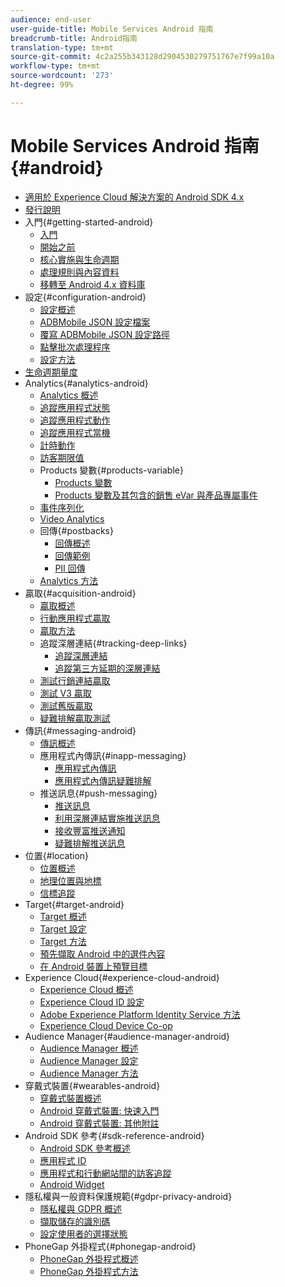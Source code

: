 ```yaml
---
audience: end-user
user-guide-title: Mobile Services Android 指南
breadcrumb-title: Android指南
translation-type: tm+mt
source-git-commit: 4c2a255b343128d2904530279751767e7f99a10a
workflow-type: tm+mt
source-wordcount: '273'
ht-degree: 99%

---
```



# Mobile Services Android 指南{#android}

+ [適用於 Experience Cloud 解決方案的 Android SDK 4.x](overview.md)
+ [發行說明](rel-notes.md)
+ 入門{#getting-started-android}
   + [入門](getting-started/getting-started.md)
   + [開始之前](getting-started/requirements.md)
   + [核心實施與生命週期](getting-started/dev-qs.md)
   + [處理規則與內容資料](getting-started/proc-rules.md)
   + [移轉至 Android 4.x 資料庫](getting-started/migration-v3.md)
+ 設定{#configuration-android}
   + [設定概述](configuration/configuration.md)
   + [ADBMobile JSON 設定檔案](configuration/json-config/json-config.md)
   + [覆寫 ADBMobile JSON 設定路徑](configuration/json-config/json-config-remote.md)
   + [點擊批次處理程序](configuration/hit-batching.md)
   + [設定方法](configuration/methods.md)
+ [生命週期量度](metrics.md)
+ Analytics{#analytics-android}
   + [Analytics 概述](analytics-main/analytics-main.md)
   + [追蹤應用程式狀態](analytics-main/states.md)
   + [追蹤應用程式動作](analytics-main/actions.md)
   + [追蹤應用程式當機](analytics-main/crashes.md)
   + [計時動作](analytics-main/timed-actions.md)
   + [訪客期限值](analytics-main/lifetime-value.md)
   + Products 變數{#products-variable}
      + [Products 變數](analytics-main/products/products.md)
      + [Products 變數及其包含的銷售 eVar 與產品專屬事件](analytics-main/products/products-variable-evars-events.md)
   + [事件序列化](analytics-main/event-serialization.md)
   + [Video Analytics](analytics-main/video-qs.md)
   + 回傳{#postbacks}
      + [回傳概述](analytics-main/postbacks/postbacks.md)
      + [回傳範例](analytics-main/postbacks/postback-example.md)
      + [PII 回傳](analytics-main/postbacks/c-pii-postbacks.md)
   + [Analytics 方法](analytics-main/analytics-methods.md)
+ 贏取{#acquisition-android}
   + [贏取概述](acquisition-main/acquisition-main-android.md)
   + [行動應用程式贏取](acquisition-main/acquisition.md)
   + [贏取方法](acquisition-main/acquisition-methods.md)
   + 追蹤深層連結{#tracking-deep-links}
      + [追蹤深層連結](acquisition-main/tracking-deep-links/tracking-deep-links.md)
      + [追蹤第三方延期的深層連結](acquisition-main/tracking-deep-links/c-tracking-3rd-party-deferred-deep-links.md)
   + [測試行銷連結贏取](acquisition-main/t-testing-marketing-link-acquisition.md)
   + [測試 V3 贏取](acquisition-main/t-testing-version-3-acquisition.md)
   + [測試舊版贏取](acquisition-main/t-testing-acquisition.md)
   + [疑難排解贏取測試](acquisition-main/troubleshoot-acquisition-testing.md)
+ 傳訊{#messaging-android}
   + [傳訊概述](messaging-main/messaging-main-android.md)
   + 應用程式內傳訊{#inapp-messaging}
      + [應用程式內傳訊](messaging-main/messaging/messaging.md)
      + [應用程式內傳訊疑難排解](messaging-main/messaging/in-apps-ts.md)
   + 推送訊息{#push-messaging}
      + [推送訊息](messaging-main/push-messaging/push-messaging.md)
      + [利用深層連結實施推送訊息](messaging-main/push-messaging/t-mob-impl-push-deeplinking-android-4x.md)
      + [接收豐富推送通知](messaging-main/push-messaging/c-set-up-rich-push-notif-android.md)
      + [疑難排解推送訊息](messaging-main/push-messaging/c-troubleshooting-push-messaging.md)
+ 位置{#location}
   + [位置概述](location/location.md)
   + [地理位置與地標](location/geo-poi.md)
   + [信標追蹤](location/beacon.md)
+ Target{#target-android}
   + [Target 概述](target-main/target-main.md)
   + [Target 設定](target-main/target.md)
   + [Target 方法](target-main/c-target-methods.md)
   + [預先擷取 Android 中的選件內容](target-main/c-mob-target-prefetch-android.md)
   + [在 Android 裝置上預覽目標](target-main/c-mob-target-preview-android.md)
+ Experience Cloud{#experience-cloud-android}
   + [Experience Cloud 概述](c-marketing-cloud/c-marketing-cloud.md)
   + [Experience Cloud ID 設定](c-marketing-cloud/mcvid.md)
   + [Adobe Experience Platform Identity Service 方法](c-marketing-cloud/mc-methods.md)
   + [Experience Cloud Device Co-op](c-marketing-cloud/t-mob-mc-device-coop-android-.md)
+ Audience Manager{#audience-manager-android}
   + [Audience Manager 概述](audience-manager/audience-manager.md)
   + [Audience Manager 設定](audience-manager/audiencemgmt.md)
   + [Audience Manager 方法](audience-manager/c-audience-manager-methods.md)
+ 穿戴式裝置{#wearables-android}
   + [穿戴式裝置概述](wearables/wearables.md)
   + [Android 穿戴式裝置: 快速入門](wearables/android-wearable.md)
   + [Android 穿戴式裝置: 其他附註](wearables/c-android-wearables--additional-notes.md)
+ Android SDK 參考{#sdk-reference-android}
   + [Android SDK 參考概述](/help/android/reference/reference.md)
   + [應用程式 ID](/help/android/reference/app-ids.md)
   + [應用程式和行動網站間的訪客追蹤](/help/android/reference/hybrid-app.md)
   + [Android Widget](/help/android/reference/widgets.md)
+ 隱私權與一般資料保護規範{#gdpr-privacy-android}
   + [隱私權與 GDPR 概述](c-mob-privacy-gdpr-android/c-mob-privacy-gdpr-android.md)
   + [擷取儲存的識別碼](c-mob-privacy-gdpr-android/c-mob-gdpr-ret-stored-ids-android.md)
   + [設定使用者的選擇狀態](c-mob-privacy-gdpr-android/privacy.md)
+ PhoneGap 外掛程式{#phonegap-android}
   + [PhoneGap 外掛程式概述](phonegap/phonegap.md)
   + [PhoneGap 外掛程式方法](phonegap/phonegap-methods.md)
